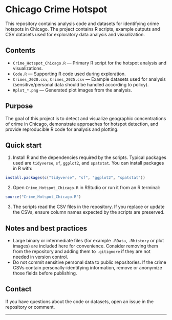 # Chicago Crime Hotspot

This repository contains analysis code and datasets for identifying crime hotspots in Chicago. The project contains R scripts, example outputs and CSV datasets used for exploratory data analysis and visualization.

## Contents

- `Crime_Hotspot_Chicago.R` — Primary R script for the hotspot analysis and visualizations.
- `Code.R` — Supporting R code used during exploration.
- `Crimes_2020.csv`, `Crimes_2025.csv` — Example datasets used for analysis (sensitive/personal data should be handled according to policy).
- `Rplot_*.png` — Generated plot images from the analysis.

## Purpose

The goal of this project is to detect and visualize geographic concentrations of crime in Chicago, demonstrate approaches for hotspot detection, and provide reproducible R code for analysis and plotting.

## Quick start

1. Install R and the dependencies required by the scripts. Typical packages used are `tidyverse`, `sf`, `ggplot2`, and `spatstat`. You can install packages in R with:

```r
install.packages(c("tidyverse", "sf", "ggplot2", "spatstat"))
```

2. Open `Crime_Hotspot_Chicago.R` in RStudio or run it from an R terminal:

```r
source("Crime_Hotspot_Chicago.R")
```

3. The scripts read the CSV files in the repository. If you replace or update the CSVs, ensure column names expected by the scripts are preserved.

## Notes and best practices

- Large binary or intermediate files (for example `.RData`, `.Rhistory` or plot images) are included here for convenience. Consider removing them from the repository and adding them to `.gitignore` if they are not needed in version control.
- Do not commit sensitive personal data to public repositories. If the crime CSVs contain personally-identifying information, remove or anonymize those fields before publishing.

## Contact

If you have questions about the code or datasets, open an issue in the repository or comment.

---
